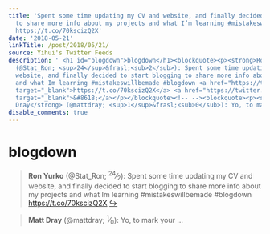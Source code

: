 ```yaml
---
title: 'Spent some time updating my CV and website, and finally decided to start blogging
  to share more info about my projects and what I’m learning #mistakeswillbemade #blogdown
  https://t.co/70kscizQ2X'
date: '2018-05-21'
linkTitle: /post/2018/05/21/
source: Yihui's Twitter Feeds
description: ' <h1 id="blogdown">blogdown</h1><blockquote><p><strong>Ron Yurko</strong>
  (@Stat_Ron; <sup>24</sup>&frasl;<sub>2</sub>): Spent some time updating my CV and
  website, and finally decided to start blogging to share more info about my projects
  and what Im learning #mistakeswillbemade #blogdown <a href="https://t.co/70kscizQ2X"
  target="_blank">https://t.co/70kscizQ2X</a> <a href="https://twitter.com/xieyihui/status/998344569606541312"
  target="_blank">&#8618;</a></p></blockquote><!-- --><blockquote><p><strong>Matt
  Dray</strong> (@mattdray; <sup>1</sup>&frasl;<sub>0</sub>): Yo, to mark your ...'
disable_comments: true
---
```

 <h1 id="blogdown">blogdown</h1><blockquote><p><strong>Ron Yurko</strong> (@Stat_Ron; <sup>24</sup>&frasl;<sub>2</sub>): Spent some time updating my CV and website, and finally decided to start blogging to share more info about my projects and what Im learning #mistakeswillbemade #blogdown <a href="https://t.co/70kscizQ2X" target="_blank">https://t.co/70kscizQ2X</a> <a href="https://twitter.com/xieyihui/status/998344569606541312" target="_blank">&#8618;</a></p></blockquote><!-- --><blockquote><p><strong>Matt Dray</strong> (@mattdray; <sup>1</sup>&frasl;<sub>0</sub>): Yo, to mark your ...